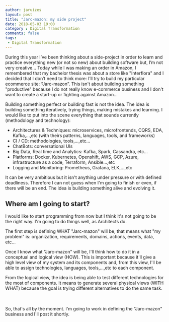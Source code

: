 ```yaml
---
author: jaruizes
layout: post
title: "Jarc-mazon: my side project"
date: 2018-05-03 19:00
category : Digital Transformation
comments: false
tags:
 - Digital Transformation
---
```


During this year I’ve been thinking about a side-project in order to learn and practice everything new (or not so new) about building software but, I’m not very creative...
Today while I was making an order in Amazon, I remembered that my bachelor thesis was about a store like "Interflora" and I decided that I don’t need to think more: I’ll try to build
my particular ecommerce site: “Jarc-mazon”. This isn't about building something "productive" because I do not really know e-commerce business and I don't want to create a
start-up or fighting against Amazon...

Building something perfect or building fast is not the idea. The idea is building something iteratively, trying things, making mistakes and learning.
I would like to put into the scene everything that sounds currently (methodology and technology):

- Architectures & Techniques: microservices, microfrontends, CQRS, EDA, Kafka,...,etc (with theirs patterns, languages, tools, and frameworks)
- CI / CD: methodologies, tools,...,etc...
- ChatBots: conversational UIs
- Big Data, Real time and Analytics: Kafka, Spark, Cassandra, etc...
- Platforms: Docker, Kubernetes, Openshift, AWS, GCP, Azure, infrastructure as a code, Terraform, Ansible...,etc
- Logging and Monitoring: Prometheus, Grafana, ELK,...,etc

It can be very ambitious but it isn't anything under pressure or with defined deadliness. Therefore I can not guess when I'm going to finish or even, if there will be an end.
The idea is building something alive and evolving it.


## Where am I going to start?

I would like to start programming from now but I think it's not going to be the right way. I'm going to do things well, as Architects do.

The first step is defining WHAT "Jarc-mazon" will be, that means what "my problem" is: organization, requirements, domains, actions, events, data, etc...

Once I know what "Jarc-mazon" will be, I'll think how to do it in a conceptual and logical view (HOW). This is important because it'll give a high level view of my system and its components and,
from this view, I'll be able to assign technologies, languages, tools,...,etc to each component.

From the logical view, the idea is being able to test different technologies for the most of components. It means to generate several physical views (WITH WHAT) because the goal is trying
different alternatives to do the same task.


<br/>
<br/>
So, that's all by the moment. I'm going to work in defining the "Jarc-mazon" business and I'll post it shortly.

